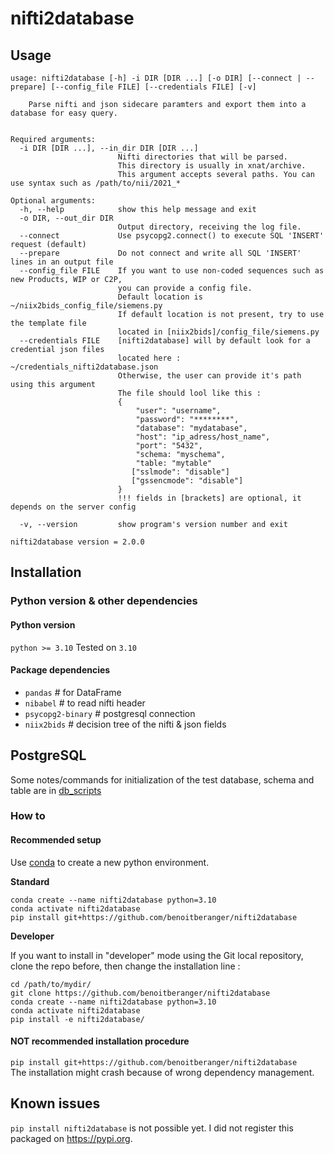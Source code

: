 # nifti2database

## Usage
```
usage: nifti2database [-h] -i DIR [DIR ...] [-o DIR] [--connect | --prepare] [--config_file FILE] [--credentials FILE] [-v]

    Parse nifti and json sidecare paramters and export them into a database for easy query.
    

Required arguments:
  -i DIR [DIR ...], --in_dir DIR [DIR ...]
                        Nifti directories that will be parsed.
                        This directory is usually in xnat/archive.
                        This argument accepts several paths. You can use syntax such as /path/to/nii/2021_*

Optional arguments:
  -h, --help            show this help message and exit
  -o DIR, --out_dir DIR
                        Output directory, receiving the log file.
  --connect             Use psycopg2.connect() to execute SQL 'INSERT' request (default)
  --prepare             Do not connect and write all SQL 'INSERT' lines in an output file
  --config_file FILE    If you want to use non-coded sequences such as new Products, WIP or C2P,
                        you can provide a config file.
                        Default location is ~/niix2bids_config_file/siemens.py
                        If default location is not present, try to use the template file 
                        located in [niix2bids]/config_file/siemens.py
  --credentials FILE    [nifti2database] will by default look for a credential json files 
                        located here : ~/credentials_nifti2database.json 
                        Otherwise, the user can provide it's path using this argument 
                        The file should lool like this :  
                        { 
                            "user": "username", 
                            "password": "********", 
                            "database": "mydatabase", 
                            "host": "ip_adress/host_name", 
                            "port": "5432", 
                            "schema: "myschema", 
                            "table: "mytable" 
                           ["sslmode": "disable"] 
                           ["gssencmode": "disable"] 
                        } 
                        !!! fields in [brackets] are optional, it depends on the server config 
                        
  -v, --version         show program's version number and exit

nifti2database version = 2.0.0
```

## Installation

### Python version & other dependencies 

#### Python version

`python >= 3.10` Tested on `3.10`

#### Package dependencies
- `pandas` # for DataFrame
- `nibabel` # to read nifti header
- `psycopg2-binary` # postgresql connection
- `niix2bids` # decision tree of the nifti & json fields

## PostgreSQL
Some notes/commands for initialization of the test database, schema and table are in [db_scripts](db_scripts)

### How to

#### Recommended setup

Use [conda](https://docs.conda.io/en/latest/miniconda.html) to create a new python environment.

**Standard**

```
conda create --name nifti2database python=3.10
conda activate nifti2database
pip install git+https://github.com/benoitberanger/nifti2database
```

**Developer**

If you want to install in "developer" mode using the Git local repository, clone the repo before, then change the installation line :

```
cd /path/to/mydir/
git clone https://github.com/benoitberanger/nifti2database
conda create --name nifti2database python=3.10
conda activate nifti2database
pip install -e nifti2database/
```


#### **NOT** recommended installation procedure

`pip install git+https://github.com/benoitberanger/nifti2database`  
The installation might crash because of wrong dependency management.

## Known issues

`pip install nifti2database` is not possible yet. I did not register this packaged on https://pypi.org.
